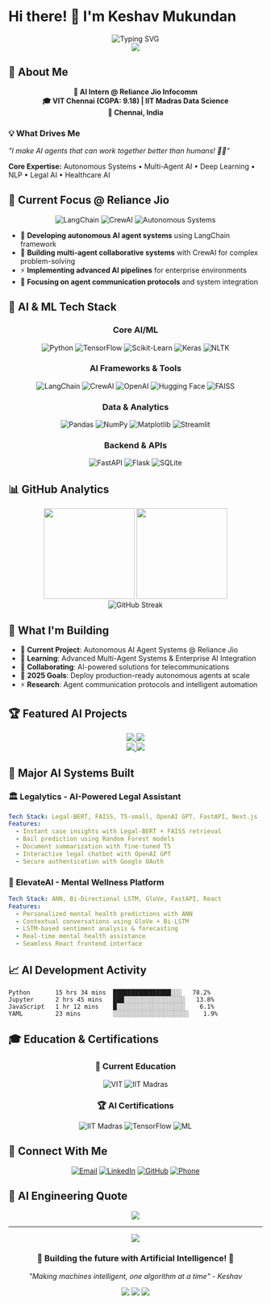 # Hi there! 👋 I'm Keshav Mukundan

<div align="center">
  <img src="https://readme-typing-svg.herokuapp.com?font=Fira+Code&size=30&duration=3000&pause=1000&color=00F7FF&center=true&vCenter=true&width=800&lines=AI+Intern+%40+Reliance+Jio;Autonomous+Systems+Developer;Deep+Learning+Enthusiast;Building+Intelligent+Agents;VIT+Chennai+%7C+IIT+Madras" alt="Typing SVG" />
</div>

<div align="center">
  <img src="https://github-profile-trophy.vercel.app/?username=WhiteDev08&theme=radical&no-frame=true&no-bg=true&margin-w=4" />
</div>

## 🤖 About Me

<div align="center">

**🎯 AI Intern @ Reliance Jio Infocomm**  
**🎓 VIT Chennai (CGPA: 9.18) | IIT Madras Data Science**  
**📍 Chennai, India**

</div>

### 💡 What Drives Me
*"I make AI agents that can work together better than humans! 🤖✨"*

**Core Expertise:** Autonomous Systems • Multi-Agent AI • Deep Learning • NLP • Legal AI • Healthcare AI

## 🚀 Current Focus @ Reliance Jio

<div align="center">

![LangChain](https://img.shields.io/badge/LangChain-2E8B57?style=for-the-badge&logo=chainlink&logoColor=white)
![CrewAI](https://img.shields.io/badge/CrewAI-FF6B6B?style=for-the-badge&logo=robot&logoColor=white)
![Autonomous Systems](https://img.shields.io/badge/Autonomous_Systems-4169E1?style=for-the-badge&logo=autoprefixer&logoColor=white)

</div>

- 🔬 **Developing autonomous AI agent systems** using LangChain framework
- 🤝 **Building multi-agent collaborative systems** with CrewAI for complex problem-solving
- ⚡ **Implementing advanced AI pipelines** for enterprise environments
- 🔗 **Focusing on agent communication protocols** and system integration

## 🧠 AI & ML Tech Stack

<div align="center">

### Core AI/ML
![Python](https://img.shields.io/badge/Python-3776AB?style=for-the-badge&logo=python&logoColor=white)
![TensorFlow](https://img.shields.io/badge/TensorFlow-FF6F00?style=for-the-badge&logo=tensorflow&logoColor=white)
![Scikit-Learn](https://img.shields.io/badge/scikit--learn-F7931E?style=for-the-badge&logo=scikit-learn&logoColor=white)
![Keras](https://img.shields.io/badge/Keras-D00000?style=for-the-badge&logo=keras&logoColor=white)
![NLTK](https://img.shields.io/badge/NLTK-154f3c?style=for-the-badge&logo=python&logoColor=white)

### AI Frameworks & Tools
![LangChain](https://img.shields.io/badge/LangChain-2E8B57?style=for-the-badge&logo=chainlink&logoColor=white)
![CrewAI](https://img.shields.io/badge/CrewAI-FF6B6B?style=for-the-badge&logo=robot&logoColor=white)
![OpenAI](https://img.shields.io/badge/OpenAI-412991?style=for-the-badge&logo=openai&logoColor=white)
![Hugging Face](https://img.shields.io/badge/🤗_Hugging_Face-FFD21E?style=for-the-badge&logoColor=black)
![FAISS](https://img.shields.io/badge/FAISS-0081CB?style=for-the-badge&logo=meta&logoColor=white)

### Data & Analytics
![Pandas](https://img.shields.io/badge/Pandas-150458?style=for-the-badge&logo=pandas&logoColor=white)
![NumPy](https://img.shields.io/badge/NumPy-013243?style=for-the-badge&logo=numpy&logoColor=white)
![Matplotlib](https://img.shields.io/badge/Matplotlib-11557C?style=for-the-badge&logo=python&logoColor=white)
![Streamlit](https://img.shields.io/badge/Streamlit-FF4B4B?style=for-the-badge&logo=streamlit&logoColor=white)

### Backend & APIs
![FastAPI](https://img.shields.io/badge/FastAPI-005571?style=for-the-badge&logo=fastapi)
![Flask](https://img.shields.io/badge/Flask-000000?style=for-the-badge&logo=flask&logoColor=white)
![SQLite](https://img.shields.io/badge/SQLite-07405E?style=for-the-badge&logo=sqlite&logoColor=white)

</div>

## 📊 GitHub Analytics

<div align="center">
  <img height="180em" src="https://github-readme-stats.vercel.app/api?username=WhiteDev08&show_icons=true&theme=radical&include_all_commits=true&count_private=true"/>
  <img height="180em" src="https://github-readme-stats.vercel.app/api/top-langs/?username=WhiteDev08&layout=compact&langs_count=8&theme=radical"/>
</div>

<div align="center">
  <img src="https://github-readme-streak-stats.herokuapp.com/?user=WhiteDev08&theme=radical" alt="GitHub Streak" />
</div>


## 🚧 What I'm Building

- 🔭 **Current Project**: Autonomous AI Agent Systems @ Reliance Jio
- 🌱 **Learning**: Advanced Multi-Agent Systems & Enterprise AI Integration
- 👯 **Collaborating**: AI-powered solutions for telecommunications
- 🎯 **2025 Goals**: Deploy production-ready autonomous agents at scale
- ⚡ **Research**: Agent communication protocols and intelligent automation

## 🏆 Featured AI Projects

<div align="center">
  <a href="https://github.com/WhiteDev08/MovieSentiment-AI">
    <img src="https://github-readme-stats.vercel.app/api/pin/?username=WhiteDev08&repo=MovieSentiment-AI&theme=radical" />
  </a>
  <a href="https://github.com/WhiteDev08/WeatherVibe">
    <img src="https://github-readme-stats.vercel.app/api/pin/?username=WhiteDev08&repo=WeatherVibe&theme=radical" />
  </a>
</div>

<div align="center">
  <a href="https://github.com/WhiteDev08/NutriBot">
    <img src="https://github-readme-stats.vercel.app/api/pin/?username=WhiteDev08&repo=NutriBot&theme=radical" />
  </a>
  <a href="https://github.com/WhiteDev08/Diagnowise">
    <img src="https://github-readme-stats.vercel.app/api/pin/?username=WhiteDev08&repo=Diagnowise&theme=radical" />
  </a>
</div>

## 🧪 Major AI Systems Built

### 🏛️ **Legalytics** - AI-Powered Legal Assistant
```yaml
Tech Stack: Legal-BERT, FAISS, T5-small, OpenAI GPT, FastAPI, Next.js
Features:
  - Instant case insights with Legal-BERT + FAISS retrieval
  - Bail prediction using Random Forest models
  - Document summarization with fine-tuned T5
  - Interactive legal chatbot with OpenAI GPT
  - Secure authentication with Google OAuth
```

### 🧠 **ElevateAI** - Mental Wellness Platform  
```yaml
Tech Stack: ANN, Bi-Directional LSTM, GloVe, FastAPI, React
Features:
  - Personalized mental health predictions with ANN
  - Contextual conversations using GloVe + Bi-LSTM
  - LSTM-based sentiment analysis & forecasting
  - Real-time mental health assistance
  - Seamless React frontend interface
```

## 📈 AI Development Activity

<!--START_SECTION:waka-->
```text
Python       15 hrs 34 mins  ████████████████░░░   78.2%
Jupyter      2 hrs 45 mins   ███░░░░░░░░░░░░░░░░░   13.8%
JavaScript   1 hr 12 mins    █░░░░░░░░░░░░░░░░░░░    6.1%
YAML         23 mins         ░░░░░░░░░░░░░░░░░░░░░    1.9%
```
<!--END_SECTION:waka-->

## 🎓 Education & Certifications

<div align="center">

### 🏫 **Current Education**
![VIT](https://img.shields.io/badge/VIT_Chennai-B.Tech_ECE-FF6B35?style=for-the-badge&logo=graduation-cap&logoColor=white)
![IIT Madras](https://img.shields.io/badge/IIT_Madras-Data_Science_Diploma-1E88E5?style=for-the-badge&logo=graduation-cap&logoColor=white)

### 🏆 **AI Certifications**
![IIT Madras](https://img.shields.io/badge/IIT_Madras-Data_Science_Foundations-1E88E5?style=for-the-badge&logo=certificate&logoColor=white)
![TensorFlow](https://img.shields.io/badge/SmartInternz-AI_using_TensorFlow-FF6F00?style=for-the-badge&logo=tensorflow&logoColor=white)
![ML](https://img.shields.io/badge/Udemy-Machine_Learning_A--Z-EC5252?style=for-the-badge&logo=udemy&logoColor=white)

</div>

## 🤝 Connect With Me

<div align="center">
  
[![Email](https://img.shields.io/badge/Email-D14836?style=for-the-badge&logo=gmail&logoColor=white)](mailto:keshavmukundan03@gmail.com)
[![LinkedIn](https://img.shields.io/badge/LinkedIn-0077B5?style=for-the-badge&logo=linkedin&logoColor=white)](https://linkedin.com/in/keshav-m-45317b24a)
[![GitHub](https://img.shields.io/badge/GitHub-100000?style=for-the-badge&logo=github&logoColor=white)](https://github.com/WhiteDev08)
[![Phone](https://img.shields.io/badge/Phone-25D366?style=for-the-badge&logo=whatsapp&logoColor=white)](tel:7904000603)

</div>

## 🎯 AI Engineering Quote

<div align="center">
  <img src="https://quotes-github-readme.vercel.app/api?type=horizontal&theme=radical" />
</div>


---

<div align="center">
  <img src="https://capsule-render.vercel.app/api?type=waving&color=gradient&height=100&section=footer" />
</div>

<div align="center">
  <h3>🤖 Building the future with Artificial Intelligence! 🚀</h3>
  <p><em>"Making machines intelligent, one algorithm at a time" - Keshav</em></p>
  
  ![](https://komarev.com/ghpvc/?username=WhiteDev08&color=blueviolet&style=for-the-badge)
  ![](https://img.shields.io/github/followers/WhiteDev08?style=for-the-badge&color=orange)
  ![](https://img.shields.io/github/stars/WhiteDev08?style=for-the-badge&color=yellow)
</div>
